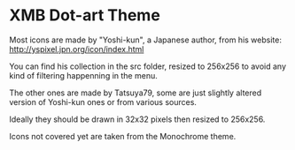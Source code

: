 XMB Dot-art Theme
====================


Most icons are made by "Yoshi-kun", a Japanese author, from his website:
http://yspixel.jpn.org/icon/index.html

You can find his collection in the src folder, resized to 256x256 to avoid any kind of filtering happenning in the menu.

The other ones are made by Tatsuya79, some are just slightly altered version of Yoshi-kun ones or 
from various sources.

Ideally they should be drawn in 32x32 pixels then resized to 256x256.

Icons not covered yet are taken from the Monochrome theme.
